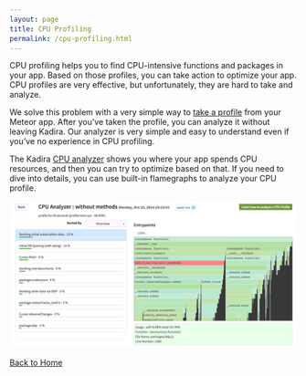 ```yaml
---
layout: page
title: CPU Profiling
permalink: /cpu-profiling.html
---
```



CPU profiling helps you to find CPU-intensive functions and packages in your app. Based on those profiles, you can take action to optimize your app. CPU profiles are very effective, but unfortunately, they are hard to take and analyze. 

We solve this problem with a very simple way to [take a profile](academy/meteor-cpu-profiling/) from your Meteor app. After you’ve taken the profile, you can analyze it without leaving Kadira. Our analyzer is very simple and easy to understand even if you’ve no experience in CPU profiling.

The Kadira [CPU analyzer](/academy/analyze-meteor-cpu-profile/) shows you where your app spends CPU resources, and then you can try to optimize based on that. If you need to dive into details,  you can use built-in flamegraphs to analyze your CPU profile.

![CPU analyzer](images/screenshots/cpu-analyzer.png)

[Back to Home](/#features)


